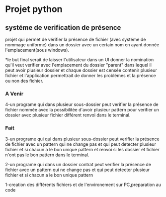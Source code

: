# Projet python

## systéme de verification de présence

projet qui permet de vérifier la présence de fichier (avec systéme de nommage uniforme) dans un dossier avec un certain nom en ayant donnée l'emplacement(sous windows).

\*le but final serait de laisser l'utilisateur dans un UI donner la nomination qu'il veut verifier avec l'emplacement du dossier "parent" dans lequel il peut avoir plusieur dossier et chaque dossier est censée contenir plusieur fichier et l'application permettrait de donner les problémes et la présence ou non des fichier.

### A Venir

4-un programe qui dans plusieur sous-dossier peut verifier la présence de fichier nommée avec la possibilitée d'avoir plusieur pattern pour verifier un dossier avec plusieur fichier différent renvoi dans le terminal.

### Fait

3-un programe qui qui dans plusieur sous-dossier peut verifier la présence de fichier avec un pattern qui ne change pas et qui peut detecter plusieur fichier et si chacun a le bon unique pattern et renvoi si les dossier et fichier n'ont pas le bon pattern dans le terminal.

2-un programe qui dans un dossier contrat peut verifier la présence de fichier avec un pattern qui ne change pas et qui peut detecter plusieur fichier et si chacun a le bon unique pattern

1-creation des différents fichiers et de l'environement sur PC,preparation au code
